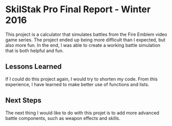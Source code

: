 # SkilStak Pro Final Report - Winter 2016

This project is a calculator that simulates battles from the Fire Emblem video game series.  The project ended up being more difficult than I expected, but also more fun.  In the end, I was able to create a working battle simulation that is both helpful and fun.

## Lessons Learned

If I could do this project again, I would try to shorten my code.  From this experience, I have learned to make better use of functions and lists.

## Next Steps

The next thing I would like to do with this projet is to add more advanced battle components, such as weapon effects and skills.
